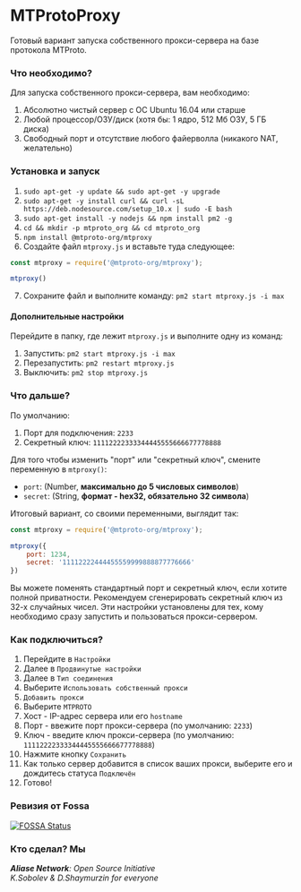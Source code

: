 # MTProtoProxy
Готовый вариант запуска собственного прокси-сервера на базе протокола MTProto.

### Что необходимо?
Для запуска собственного прокси-сервера, вам необходимо:

1. Абсолютно чистый сервер с ОС Ubuntu 16.04 или старше
2. Любой процессор/ОЗУ/диск (хотя бы: 1 ядро, 512 Мб ОЗУ, 5 ГБ диска)
3. Свободный порт и отсутствие любого файерволла (никакого NAT, желательно)

### Установка и запуск

1. `sudo apt-get -y update && sudo apt-get -y upgrade`
2. `sudo apt-get -y install curl && curl -sL https://deb.nodesource.com/setup_10.x | sudo -E bash`
3. `sudo apt-get install -y nodejs && npm install pm2 -g`
4. `cd && mkdir -p mtproto_org && cd mtproto_org`
5. `npm install @mtproto-org/mtproxy`
6. Создайте файл `mtproxy.js` и вставьте туда следующее:
```javascript
const mtproxy = require('@mtproto-org/mtproxy');

mtproxy()
```
7. Сохраните файл и выполните команду: `pm2 start mtproxy.js -i max`

#### Дополнительные настройки
Перейдите в папку, где лежит `mtproxy.js` и выполните одну из команд:

1. Запустить: `pm2 start mtproxy.js -i max`
2. Перезапустить: `pm2 restart mtproxy.js`
3. Выключить: `pm2 stop mtproxy.js`

### Что дальше?
По умолчанию:
1. Порт для подключения: `2233`
2. Секретный ключ: `11112222333344445555666677778888`

Для того чтобы изменить "порт" или "секретный ключ", смените переменную в `mtproxy()`:

  - `port`: (Number, **максимально до 5 числовых символов**)
  - `secret`: (String, **формат - hex32, обязательно 32 символа**)

Итоговый вариант, со своими переменными, выглядит так:
```javascript
const mtproxy = require('@mtproto-org/mtproxy');

mtproxy({
    port: 1234,
    secret: '11112222444455559999888877776666'
})
```


Вы можете поменять стандартный порт и секретный ключ, если хотите полной приватности. Рекомендуем сгенерировать секретный ключ из 32-х случайных чисел. Эти настройки установлены для тех, кому необходимо сразу запустить и пользоваться прокси-сервером.

### Как подключиться?
1. Перейдите в `Настройки`
2. Далее в `Продвинутые настройки`
3. Далее в `Тип соединения`
4. Выберите `Использовать собственный прокси`
5. `Добавить прокси`
6. Выберите `MTPROTO`
7. Хост - IP-адрес сервера или его `hostname`
8. Порт - ввежите порт прокси-сервера (по умолчанию: `2233`)
9. Ключ - введите ключ прокси-сервера (по умолчанию: `11112222333344445555666677778888`)
10. Нажмите кнопку `Сохранить`
11. Как только сервер добавится в список ваших прокси, выберите его и дождитесь статуса `Подключён`
12. Готово!

### Ревизия от Fossa

[![FOSSA Status](https://app.fossa.com/api/projects/git%2Bgithub.com%2Fmtproto-org%2Fproxy.svg?type=large)](https://app.fossa.com/projects/git%2Bgithub.com%2Fmtproto-org%2Fproxy?ref=badge_large)

### Кто сделал? Мы
_**Aliase Network**: Open Source Initiative_<br>
_K.Sobolev & D.Shaymurzin for everyone_
